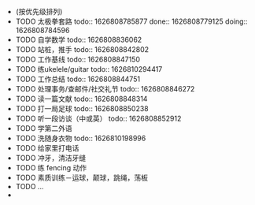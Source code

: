 - (按优先级排列)
- TODO 太极拳套路
  todo:: 1626808785877
  done:: 1626808779125
  doing:: 1626808784596
- TODO 自学数学
  todo:: 1626808836062
- TODO 站桩，推手
  todo:: 1626808842802
- TODO 工作基线
  todo:: 1626808847150
- TODO 练ukelele/guitar
  todo:: 1626810294417
- TODO 工作总结
  todo:: 1626808844751
- TODO 处理事务/查邮件/社交礼节
  todo:: 1626808846272
- TODO 读一篇文献
  todo:: 1626808848314
- TODO 打一局足球
  todo:: 1626808850238
- TODO 听一段访谈（中或英）
  todo:: 1626808852912
- TODO 学第二外语
- TODO 洗随身衣物
  todo:: 1626810198996
- TODO 给家里打电话
- TODO 冲牙，清洁牙缝
- TODO 练 fencing 动作
- TODO 素质训练－运球，颠球，跳绳，荡板
- TODO ...
-